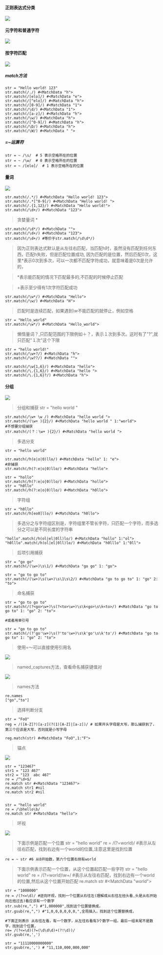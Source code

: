 #### 正则表达式分类


![](p2.png)

#### 元字符和普通字符


![](p3.png)

#### 按字符匹配

![](p4.png)

##### match方法

	str = "Hello world! 123"
	str.match(/./) #<MatchData "h">
	str.match(/[elo]/) #<MatchData "e">
	str.match(/[^elo]/) #<MatchData "h">
	str.match(/[0-9]/) #<MatchData "1">
	str.match(/\d/) #<MatchData "1">
	str.match(/[a-z]/) #<MatchData "h">
	str.match(/\w/) #<MatchData "h">
	str.match(/[^0-9]/) #<MatchData "h">
	str.match(/\D/) #<MatchData "h">
	str.match(/\W/) #<MatchData " ">
	
	
##### =~运算符

	str = ~ /\s/  # 5 表示空格所在的位置
	str = ~ /\w/  # 0 表示空格所在的位置
	str = ~ /[elo]/  # 1 表示空格所在的位置


#### 量词

![](p1.png)

	
	str.match(/.*/) #<MatchData "Hello world! 123">
	str.match(/.*[^0-9]/) #<MatchData "Hello world! ">
	str.match(/.{1,12}/) #<MatchData "Hello world!">
	str.match(/\d+/) #<MatchData "123">

> 贪婪量词 *
	
	str.match(/\d*/) #<MatchData "">
	str.match(/\d+/) #<MatchData "123">
	str.match(/\d+/) #等价于str.match(/\d\d*/)

> 因为正则表达式默认是从左往右匹配，当匹配h时，虽然没有匹配到任何东西，匹配h失败，但是匹配位置成功,
> 因为匹配的是位置，然后匹配0次，这里*表示0次到多次，可以一次都不匹配字符成功，就意味着是0次是允许的，

> *表示能匹配的情况下匹配最多的,不匹配的时候停止匹配

> +表示至少得有1次字符匹配成功


	str.match(/\w*/) #<MatchData "Hello">
	str.match(/\w/) #<MatchData "H">

>匹配时是连续匹配，如果遇到\w不能匹配的就停止，例如空格

	str = "Hello_world"
	str.match(/\w*/) #<MatchData "Hello_world">

>  懒惰量词？,只匹配范围的下限例如＋？，表示１次到多次。这时有了"?",就只匹配"１次"这个下限 
	
	str = "hello world!"
	str.match(/\w+?/) #<MatchData "h">
	str.match(/\w??/) #<MatchData "">

	str.match(/\w{1,6}/) #<MatchData "hello">
	str.match(/\.{1,6}/) #<MatchData "hello ">
	str.match(/\.{1,6}?/) #<MatchData "h">


#### 分组

![](p1.png)

> 分组和捕获
	str = "hello world "

	str.match(/\w+ \w /) #<MatchData "hello world ">
	str.match(/(\w+ ){2}/) #<MatchData "hello world " 1:"world">
	#不想要分组捕获
	str.match(/(？：\w+ ){2}/) #<MatchData "hello world ">


> 多选分支

	str = "hello world"

	str.match(/h(e|o|0)llo/) #<MatchData "hello" 1: "e">
	#非捕获
	str.match(/h(?:e|o|0)llo/) #<MatchData "hello">

	str = "hollo"
	str.match(/h(?:e|o|0)llo/) #<MatchData "hollo">
	str = "h0llo"
	str.match(/h(?:e|o|0)llo/) #<MatchData "h0llo">

> 字符组

	str = "h0llo"
	str.match(/h[eo0]llo/) #<MatchData "h0llo">

> 多选分之与字符组区别是，字符组里不管长字符，只匹配一个字符，而多选分之可以是不同长度的字符串

	"hollo".match(/h(ol|el|0ll)lo/) #<MatchData "hollo" 1:"ol">
	"h0lllo".match(/h(ol|el|0ll)lo/) #<MatchData "h0lllo" 1:"0ll">

>后项引用捕获
	
	
	str = "go go"
	str.match(/(\w+)\s\1/) #<MatchData "go go" 1: "go">

	str = "go to go to"
	str.match(/(\w+)\s(\w+)\s\1\s\2/) #<MatchData "go to go to" 1: "go" 2: "to">

> 命名捕获

	str = "go to go to"
	str.match(/(?<go>\w+)\s(?<to>\w+)\s\k<go>\s\k<to>/) #<MatchData "go to go to" 1: "go" 2: "to">
	
	#或者用单引号

	str = "go to go to"
	str.match(/(?'go'\w+)\s(?'to'\w+)\s\k'go'\s\k'to'/) #<MatchData "go to go to" 1: "go" 2: "to">

> 使用=～可以直接使用引用名
	
![](p6.png)

> named_captures方法，查看命名捕获键值对

![](p7.png)
	
	

> names方法
	
	re.names
	["go","to"]

> 选择判断分支
	
	str = "FoO"
	reg = /([A-Z]?)[a-z](?(1)[A-Z]|[a-z])/ # 如果开头字母是大写，那么捕获到了，第三个应该是大写，否则就是小写字母

	reg.match(str) #<MatchData "FoO",1:"F">

> 锚点
	
![](p8.png)
	
	str = "123467"
	str1 = "123 467"
	str2 = "123  abc 467"
	re = /^\d+$/
	re.match str #<MatchData "123467">
	re.match str1 #nil
	re.match str2 #nil


	str = "hello world"
	re = /\bhello\b/
	re.match str #<MatchData "hello">

> 环视

![](p9.png)

> 下面示例是匹配一个位置
	str = "hello world"
	re = /(?=world)/ #表示从左往右匹配，找到右边有一个world的位置,注意这里是找到位置
	
	re = ~ str #6 从0开始数，第六个位置右侧有world
	

>下面示例表示匹配一个位置，从这个位置起匹配一些字符
	str = "hello world"
	re = /(?=world)\w+/ #表示从左往右匹配，找到右边有一个world的位置,然后从这个位置开始匹配
	re.match str #<MatchData "world">
	

	str = "1000000"
	re = /(?<=\d)/ #逆向环视，找到一个位置从右往左(理解成从右往左扭头看,头是从右开始向左扭过去)看应该有一个数字
	str.sub(re,",") #"1,000000",找到这个位置替换成，
	str.gsub(re,",") #"1,0,0,0,0,0,0,",全局插入，找到这个位置替换成，

	#下面正则表示 从右往左看，有一个数字，从左往右看有3个数字一组，最后一组末尾不是数字，找到这个位置，
	re= /(?<=\d)(?=(\d\d\d)+(?!\d))/
	str.gsub(re,',')

	str = "11110000000000"
	str.gsub(re,',') # "11,110,000,000,000"
